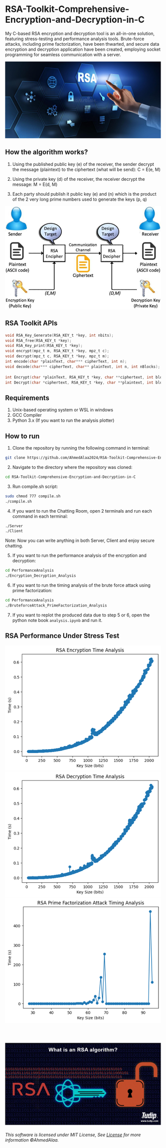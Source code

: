 # RSA-Toolkit-Comprehensive-Encryption-and-Decryption-in-C
My C-based RSA encryption and decryption tool is an all-in-one solution, featuring stress-testing and performance analysis tools. Brute-force attacks, including prime factorization, have been thwarted, and secure data encryption and decryption application have been created, employing socket programming for seamless communication with a server.

![RSA Cryptosystem](rivest-shamir-adleman-cryptosystem-cryptography-network-security-rsa-196819748.jpg "RSA Cryptosystem")

## How the algorithm works?
  1. Using the published public key (e) of the receiver, the sender decrypt the message (plaintext) to the ciphertext (what will be send): C = E(e, M)

  2. Using the private key (d) of the receiver, the receiver decrypt the message: M = E(d, M)

  3. Each party should publish it public key (e) and (n) which is the product of the 2 very long prime numbers used to generate the keys (p, q)

![RSA Algorithm](RSA-algorithm-structure.png "RSA Algorithm")

## RSA Toolkit APIs
  ```C
  void RSA_Key_Generate(RSA_KEY_t *key, int nbits);
  void RSA_free(RSA_KEY_t *key);
  void RSA_Key_print(RSA_KEY_t *key);
  void encrypt(mpz_t m, RSA_KEY_t *key, mpz_t c);
  void decrypt(mpz_t c, RSA_KEY_t *key, mpz_t m);
  int encode(char *plainText, char*** cipherText, int n);
  void decode(char*** cipherText, char** plainText, int n, int nBlocks);

  int Encrypt(char *plainText, RSA_KEY_t *key, char **ciphertext, int blockSize);
  int Decrypt(char *ciphertext, RSA_KEY_t *key, char **plaintext, int blockSize);
  ```

## Requirements
  1. Unix-based operating system or WSL in windows
  2. GCC Compiler
  3. Python 3.x (If you want to run the analysis plotter)

## How to run
  1. Clone the repository by running the following command in terminal:
  ```bash
  git clone https://github.com/AhmedAlaa2024/RSA-Toolkit-Comprehensive-Encryption-and-Decryption-in-C.git
  ```

  2. Navigate to the directory where the repository was cloned:
  ```bash
  cd RSA-Toolkit-Comprehensive-Encryption-and-Decryption-in-C
  ```

  3. Run compile.sh script:
  ```bash
  sudo chmod 777 compile.sh
  ./compile.sh
  ```

  4. If you want to run the Chatting Room, open 2 terminals and run each command in each terminal:
  ```bash
  ./Server
  ./Client
  ```
  Note: Now you can write anything in both Server, Client and enjoy secure chatting.

  5. If you want to run the performance analysis of the encryption and decryption:
  ```bash
  cd PerformanceAnalysis
  ./Encryption_Decryption_Analysis
  ```

  6. If you want to run the timing analysis of the brute force attack using prime factorization:
  ```bash
  cd PerformanceAnalysis
  ./BruteforceAttack_PrimeFactorization_Analysis
  ```

  7. If you want to replot the produced data due to step 5 or 6, open the python note book `analysis.ipynb` and run it.

## RSA Performance Under Stress Test
![RSA Encryption Time Analysis](PerformanceAnalysis/RSA_Encryption_Timing_Analysis.png "RSA Encryption Time Analysis")
![RSA Decryption Time Analysis](PerformanceAnalysis/RSA_Decryption_Timing_Analysis.png "RSA Decryption Time Analysis")
![RSA Prime Factorization Attack Time Analysis](PerformanceAnalysis/RSA_Prime_Factorization_Attack_Timing_Analysis.png "RSA Prime Factorization Attack Time Analysis")

<br>
<br>

![RSA Cryptosystem](RSA_Algorithm_changed_facebook.webp "RSA Cryptosystem")

###### This software is licensed under MIT License, See [License](./LICENSE) for more information ©AhmedAlaa.